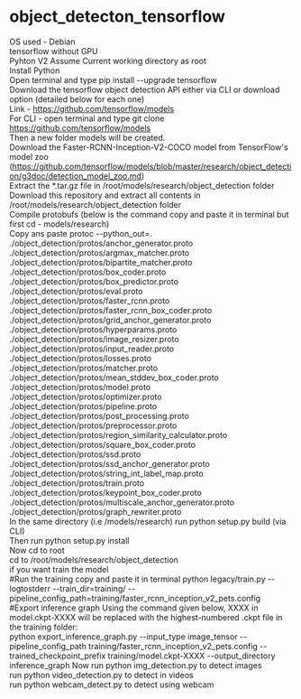 # object_detecton_tensorflow
OS used - Debian \
tensorflow without GPU \
Pyhton V2
Assume Current working directory as root \
Install Python\
Open terminal and type pip install --upgrade tensorflow \
Download the tensorflow object detection API either via CLI or download option (detailed below for each one)\
Link - https://github.com/tensorflow/models \
For CLI - open terminal and type git clone https://github.com/tensorflow/models \
Then a new folder models will be created. \
Download the Faster-RCNN-Inception-V2-COCO model from TensorFlow's model zoo (https://github.com/tensorflow/models/blob/master/research/object_detection/g3doc/detection_model_zoo.md)\
Extract the *.tar.gz file in /root/models/research/object_detection folder \
Download this repository and extract all contents in /root/models/research/object_detection folder \
Compile protobufs (below is the command copy and paste it in terminal but first cd - models/research) \
Copy ans paste   protoc --python_out=. ./object_detection/protos/anchor_generator.proto ./object_detection/protos/argmax_matcher.proto ./object_detection/protos/bipartite_matcher.proto ./object_detection/protos/box_coder.proto ./object_detection/protos/box_predictor.proto ./object_detection/protos/eval.proto ./object_detection/protos/faster_rcnn.proto ./object_detection/protos/faster_rcnn_box_coder.proto ./object_detection/protos/grid_anchor_generator.proto ./object_detection/protos/hyperparams.proto ./object_detection/protos/image_resizer.proto ./object_detection/protos/input_reader.proto ./object_detection/protos/losses.proto ./object_detection/protos/matcher.proto ./object_detection/protos/mean_stddev_box_coder.proto ./object_detection/protos/model.proto ./object_detection/protos/optimizer.proto ./object_detection/protos/pipeline.proto ./object_detection/protos/post_processing.proto ./object_detection/protos/preprocessor.proto ./object_detection/protos/region_similarity_calculator.proto ./object_detection/protos/square_box_coder.proto ./object_detection/protos/ssd.proto ./object_detection/protos/ssd_anchor_generator.proto ./object_detection/protos/string_int_label_map.proto ./object_detection/protos/train.proto ./object_detection/protos/keypoint_box_coder.proto ./object_detection/protos/multiscale_anchor_generator.proto ./object_detection/protos/graph_rewriter.proto\
In the same directory (i.e /models/research) run python setup.py build (via CLI)\
Then run python setup.py install \
Now cd to root\
cd to /root/models/research/object_detection\
if you want train the model \
#Run the training 
copy and paste it in terminal python legacy/train.py --logtostderr --train_dir=training/ --pipeline_config_path=training/faster_rcnn_inception_v2_pets.config\
#Export inference graph
Using the command given below, XXXX in model.ckpt-XXXX will be replaced with the highest-numbered .ckpt file in the training folder:\
python export_inference_graph.py --input_type image_tensor --pipeline_config_path training/faster_rcnn_inception_v2_pets.config --trained_checkpoint_prefix training/model.ckpt-XXXX --output_directory inference_graph
Now run python img_detection.py to detect images\
run python video_detection.py to detect in videos\
run python webcam_detect.py to detect using webcam













